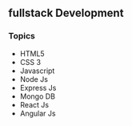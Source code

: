 ## fullstack Development

### Topics

* HTML5
* CSS 3
* Javascript
* Node Js
* Express Js
* Mongo DB
* React Js
* Angular Js
